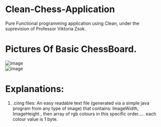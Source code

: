 # Clean-Chess-Application
Pure Functional programming application using Clean, under the suprevision of Professor Viktoria Zsok.

# Pictures Of Basic ChessBoard.
![image](https://user-images.githubusercontent.com/48254077/111923456-9d64e380-8a9f-11eb-925e-b2bf9192c457.png)
<br/>
![image](https://user-images.githubusercontent.com/48254077/112914288-e3ebbb00-90fb-11eb-857e-e81276679ff3.png)
<br/>

# Explanations:  
1) .cimg files: An easy readable text file (generated via a simple java program from any type of image) that contains: ImageWidth, ImageHeight , then array of rgb colours in this specific order..... each colour value is 1 byte.
